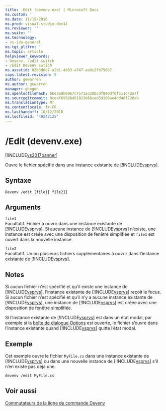 ```yaml
---
title: -Edit (devenv.exe) | Microsoft Docs
ms.custom: ''
ms.date: 11/15/2016
ms.prod: visual-studio-dev14
ms.reviewer: ''
ms.suite: ''
ms.technology:
- vs-ide-general
ms.tgt_pltfrm: ''
ms.topic: article
helpviewer_keywords:
- Devenv, /edit switch
- /Edit Devenv swtich
ms.assetid: 02b3d6e7-a2b1-4d83-a747-aa8c2fb758b7
caps.latest.revision: 9
author: gewarren
ms.author: gewarren
manager: ghogen
ms.openlocfilehash: bbe3adb8967c7571a320bcdf840df6f511c42a7f
ms.sourcegitcommit: 9ceaf69568d61023868ced59108ae4dd46f720ab
ms.translationtype: MT
ms.contentlocale: fr-FR
ms.lasthandoff: 10/12/2018
ms.locfileid: "49242125"
---
```

# <a name="edit-devenvexe"></a>/Edit (devenv.exe)
[!INCLUDE[vs2017banner](../../includes/vs2017banner.md)]

  
Ouvre le fichier spécifié dans une instance existante de [!INCLUDE[vsprvs](../../includes/vsprvs-md.md)].  
  
## <a name="syntax"></a>Syntaxe  
  
```  
Devenv /edit [file1[ file2]]  
```  
  
## <a name="arguments"></a>Arguments  
 `file1`  
 Facultatif. Fichier à ouvrir dans une instance existante de [!INCLUDE[vsprvs](../../includes/vsprvs-md.md)]. Si aucune instance de [!INCLUDE[vsprvs](../../includes/vsprvs-md.md)] n’existe, une instance est créée avec une disposition de fenêtre simplifiée et `file1` est ouvert dans la nouvelle instance.  
  
 `file2`  
 Facultatif. Un ou plusieurs fichiers supplémentaires à ouvrir dans l’instance existante de [!INCLUDE[vsprvs](../../includes/vsprvs-md.md)].  
  
## <a name="remarks"></a>Notes  
 Si aucun fichier n’est spécifié et qu’il existe une instance de [!INCLUDE[vsprvs](../../includes/vsprvs-md.md)], l’instance existante de [!INCLUDE[vsprvs](../../includes/vsprvs-md.md)] reçoit le focus. Si aucun fichier n’est spécifié et qu’il n’y a aucune instance existante de [!INCLUDE[vsprvs](../../includes/vsprvs-md.md)], une instance de [!INCLUDE[vsprvs](../../includes/vsprvs-md.md)] est créée avec une disposition de fenêtre simplifiée.  
  
 Si l’instance existante de [!INCLUDE[vsprvs](../../includes/vsprvs-md.md)] est dans un état modal, par exemple si la [boîte de dialogue Options](../../ide/reference/options-dialog-box-visual-studio.md) est ouverte, le fichier s’ouvre dans l’instance existante quand [!INCLUDE[vsprvs](../../includes/vsprvs-md.md)] quitte l’état modal.  
  
## <a name="example"></a>Exemple  
 Cet exemple ouvre le fichier `MyFile.cs` dans une instance existante de [!INCLUDE[vsprvs](../../includes/vsprvs-md.md)] ou dans une nouvelle instance de [!INCLUDE[vsprvs](../../includes/vsprvs-md.md)] s’il n’en existe pas déjà une.  
  
```  
devenv /edit MyFile.cs  
```  
  
## <a name="see-also"></a>Voir aussi  
 [Commutateurs de la ligne de commande Devenv](../../ide/reference/devenv-command-line-switches.md)



